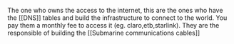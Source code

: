 The one who owns the access to the internet, this are the ones who have the [[DNS]] tables and build the infrastructure to connect to the world. You pay them a monthly fee to access it (eg. claro,etb,starlink). They are the responsible of building the [[Submarine communications cables]]
